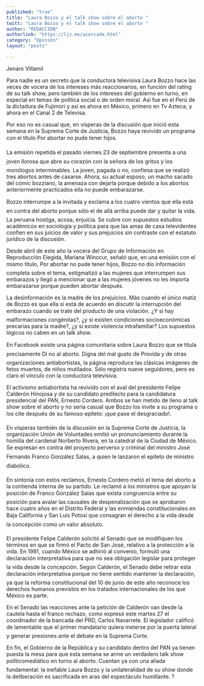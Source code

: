 ```yaml
---
published: "true"
title: "Laura Bozzo y el talk show sobre el aborto "
twitt: "Laura Bozzo y el talk show sobre el aborto "
author: "REDACCION"
authorlink: "https://ljz.mx/acercade.html"
category: "Opinión"
layout: "posts"

---
```



  Jenaro Villamil



Para nadie es un secreto que la conductora televisiva Laura Bozzo hace las veces de vocera de los intereses más reaccionarios, en función del rating de su talk show, pero también de los intereses del gobierno en turno, en especial en temas de política social o de orden moral. Así fue en el Perú de la dictadura de Fujimori y así es ahora en México, primero en Tv Azteca, y ahora en el Canal 2 de Televisa.  

  Por eso no es casual que, en vísperas de la discusión que inició esta semana en la Suprema Corte de Justicia, Bozzo haya revivido un programa con el título Por abortar no pude tener hijos.



  La emisión repetida el pasado viernes 23 de septiembre presenta a una joven llorosa que abre su corazón con la señora de los gritos y los monólogos interminables. La joven, pagada o no, confiesa que se realizó tres abortos antes de casarse. Ahora, su actual esposo, un macho sacado del cómic bozziano, la amenaza con dejarla porque debido a los abortos anteriormente practicados ella no puede embarazarse.



  Bozzo interrumpe a la invitada y exclama a los cuatro vientos que ella está en contra del aborto porque sólo el de allá arriba puede dar y quitar la vida. La peruana hostiga, acosa, enjuicia. Se cubre con supuestos estudios académicos en sociología y política para que las amas de casa televidentes confíen en sus juicios de valor y sus prejuicios sin contraste con el estatuto jurídico de la discusión.



  Desde abril de este año la vocera del Grupo de Información en Reproducción Elegida, Mariana Winocur, señaló que, en una emisión con el mismo título, Por abortar no pude tener hijos, Bozzo no dio información completa sobre el tema, estigmatizó a las mujeres que interrumpen sus embarazos y llegó a mencionar que a las mujeres jóvenes no les importa embarazarse porque pueden abortar después.



  La desinformación es la madre de los prejuicios. Más cuando el único matiz de Bozzo es que ella sí está de acuerdo en discutir la interrupción del embarazo cuando se trate del producto de una violación. ¿Y si hay malformaciones congénitas?, ¿y si existen condiciones socioeconómicas precarias para la madre?, ¿y si existe violencia intrafamiliar? Los supuestos lógicos no caben en un talk show.



  En Facebook existe una página comunitaria sobre Laura Bozzo que se titula precisamente Di no al aborto. Digna del mal gusto de Provida y de otras organizaciones antiabortistas, la página reproduce las clásicas imágenes de fetos muertos, de niños mutilados. Sólo registra nueve seguidores, pero es claro el vínculo con la conductora televisiva.



  El activismo antiabortista ha revivido con el aval del presidente Felipe Calderón Hinojosa y de su candidato predilecto para la candidatura presidencial del PAN, Ernesto Cordero. Ambos se han metido de lleno al talk show sobre el aborto y no sería casual que Bozzo los invite a su programa o los cite después de su famoso epíteto: ¡que pase el desgraciado!.



  En vísperas también de la discusión en la Suprema Corte de Justicia, la organización Unión de Voluntades emitió un pronunciamiento durante la homilía del cardenal Norberto Rivera, en la catedral de la Ciudad de México. Se expresan en contra del proyecto perverso y criminal del ministro José Fernando Franco González Salas, a quien le lanzaron el epíteto de ministro diabólico.



  En sintonía con estos reclamos, Ernesto Cordero metió el tema del aborto a la contienda interna de su partido. Le reclamó a los ministros que apoyan la posición de Franco González Salas que exista congruencia entre su posición para avalar las causales de despenalización que se aprobaron hace cuatro años en el Distrito Federal y las enmiendas constitucionales en Baja California y San Luis Potosí que consagran el derecho a la vida desde la concepción como un valor absoluto.



  El presidente Felipe Calderón solicitó al Senado que se modifiquen los términos en que se firmó el Pacto de San José, relativo a la protección a la vida. En 1981, cuando México se adhirió al convenio, formuló una declaración interpretativa para que no sea obligación legislar para proteger la vida desde la concepción. Según Calderón, el Senado debe retirar esta declaración interpretativa porque no tiene sentido mantener la declaración, ya que la reforma constitucional del 10 de junio de este año reconoce los derechos humanos previstos en los tratados internacionales de los que México es parte.



  En el Senado las reacciones ante la petición de Calderón van desde la cautela hasta el franco rechazo, como expresó este martes 27 el coordinador de la bancada del PRD, Carlos Navarrete. El legislador calificó de lamentable que el primer mandatario quiera meterse por la puerta lateral y generar presiones ante el debate en la Suprema Corte.



  En fin, el Gobierno de la República y su candidato dentro del PAN ya tienen puesta la mesa para que esta semana se arme un verdadero talk show políticomediático en torno al aborto. Cuentan ya con una aliada fundamental: la inefable Laura Bozzo y la unilateralidad de su show donde la deliberación es sacrificada en aras del espectáculo humillante. ?

